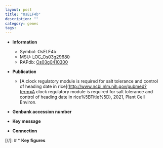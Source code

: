 ```yaml
---
layout: post
title: "OsELF4b"
description: ""
category: genes
tags: 
---
```


* **Information**  
    + Symbol: OsELF4b  
    + MSU: [LOC_Os03g29680](http://rice.uga.edu/cgi-bin/ORF_infopage.cgi?orf=LOC_Os03g29680)  
    + RAPdb: [Os03g0410300](https://rapdb.dna.affrc.go.jp/locus/?name=Os03g0410300)  

* **Publication**  
    + [A clock regulatory module is required for salt tolerance and control of heading date in rice](http://www.ncbi.nlm.nih.gov/pubmed?term=A clock regulatory module is required for salt tolerance and control of heading date in rice%5BTitle%5D), 2021, Plant Cell Environ.

* **Genbank accession number**  

* **Key message**  

* **Connection**  

[//]: # * **Key figures**  


